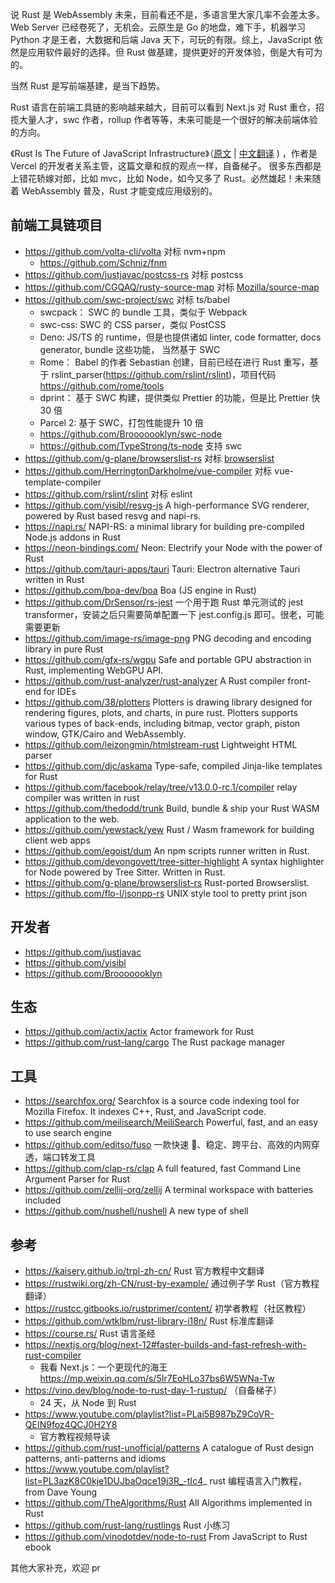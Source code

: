 说 Rust 是 WebAssembly 未来，目前看还不是，多语言里大家几率不会差太多。Web Server 已经卷死了，无机会。云原生是 Go 的地盘，难下手，机器学习 Python 才是王者，大数据和后端 Java 天下，可玩的有限。综上，JavaScript 依然是应用软件最好的选择。但 Rust 做基建，提供更好的开发体验，倒是大有可为的。

当然 Rust 是写前端基建，是当下趋势。

Rust 语言在前端工具链的影响越来越大，目前可以看到 Next.js 对 Rust 重仓，招揽大量人才，swc 作者，rollup 作者等等，未来可能是一个很好的解决前端体验的方向。

《Rust Is The Future of JavaScript Infrastructure》（[原文](https://leerob.io/blog/rust) | [中文翻译](https://mp.weixin.qq.com/s?__biz=MzkxNDIzNTg4MA==&mid=2247485792&idx=1&sn=682a4dee7ce4d3b47a81baf9ebd7a98a) ) ，作者是 Vercel 的开发者关系主管，这篇文章和叔的观点一样，自备梯子。
很多东西都是上错花轿嫁对郎，比如 mvc，比如 Node，如今又多了 Rust。必然雄起！未来随着 WebAssembly 普及，Rust 才能变成应用级别的。

## 前端工具链项目

- https://github.com/volta-cli/volta 对标 nvm+npm
  - https://github.com/Schniz/fnm
- https://github.com/justjavac/postcss-rs 对标 postcss
- https://github.com/CGQAQ/rusty-source-map 对标 [Mozilla/source-map](https://github.com/mozilla/source-map)
- https://github.com/swc-project/swc 对标 ts/babel
  - swcpack： SWC 的 bundle 工具，类似于 Webpack
  - swc-css: SWC 的 CSS parser，类似 PostCSS
  - Deno: JS/TS 的 runtime，但是也提供诸如 linter, code formatter, docs generator, bundle 这些功能， 当然基于 SWC
  - Rome： Babel 的作者 Sebastian 创建，目前已经在进行 Rust 重写，基于 rslint_parser(https://github.com/rslint/rslint)，项目代码 https://github.com/rome/tools
  - dprint： 基于 SWC 构建，提供类似 Prettier 的功能，但是比 Prettier 快 30 倍
  - Parcel 2: 基于 SWC，打包性能提升 10 倍
  - https://github.com/Brooooooklyn/swc-node
  - https://github.com/TypeStrong/ts-node 支持 swc
- https://github.com/g-plane/browserslist-rs 对标 [browserslist](https://github.com/browserslist/browserslist)
- https://github.com/HerringtonDarkholme/vue-compiler 对标 vue-template-compiler
- https://github.com/rslint/rslint 对标 eslint
- https://github.com/yisibl/resvg-js A high-performance SVG renderer, powered by Rust based resvg and napi-rs.
- https://napi.rs/ NAPI-RS: a minimal library for building pre-compiled Node.js addons in Rust
- https://neon-bindings.com/ Neon: Electrify your Node with the power of Rust
- https://github.com/tauri-apps/tauri Tauri: Electron alternative Tauri written in Rust
- https://github.com/boa-dev/boa Boa (JS engine in Rust)
- https://github.com/DrSensor/rs-jest 一个用于跑 Rust 单元测试的 jest transformer，安装之后只需要简单配置一下 jest.config.js 即可。很老，可能需要更新
- https://github.com/image-rs/image-png PNG decoding and encoding library in pure Rust
- https://github.com/gfx-rs/wgpu Safe and portable GPU abstraction in Rust, implementing WebGPU API.
- https://github.com/rust-analyzer/rust-analyzer A Rust compiler front-end for IDEs
- https://github.com/38/plotters Plotters is drawing library designed for rendering figures, plots, and charts, in pure rust. Plotters supports various types of back-ends, including bitmap, vector graph, piston window, GTK/Cairo and WebAssembly.
- https://github.com/leizongmin/htmlstream-rust Lightweight HTML parser
- https://github.com/djc/askama Type-safe, compiled Jinja-like templates for Rust
- https://github.com/facebook/relay/tree/v13.0.0-rc.1/compiler relay compiler was written in rust
- https://github.com/thedodd/trunk Build, bundle & ship your Rust WASM application to the web.
- https://github.com/yewstack/yew Rust / Wasm framework for building client web apps
- https://github.com/egoist/dum An npm scripts runner written in Rust.
- https://github.com/devongovett/tree-sitter-highlight A syntax highlighter for Node powered by Tree Sitter. Written in Rust.
- https://github.com/g-plane/browserslist-rs Rust-ported Browserslist.
- https://github.com/flo-l/jsonpp-rs UNIX style tool to pretty print json

## 开发者

- https://github.com/justjavac
- https://github.com/yisibl
- https://github.com/Brooooooklyn

## 生态

- https://github.com/actix/actix Actor framework for Rust
- https://github.com/rust-lang/cargo The Rust package manager

## 工具

- https://searchfox.org/ Searchfox is a source code indexing tool for Mozilla Firefox. It indexes C++, Rust, and JavaScript code.
- https://github.com/meilisearch/MeiliSearch Powerful, fast, and an easy to use search engine
- https://github.com/editso/fuso 一款快速 🚀、稳定、跨平台、高效的内网穿透，端口转发工具
- https://github.com/clap-rs/clap A full featured, fast Command Line Argument Parser for Rust
- https://github.com/zellij-org/zellij A terminal workspace with batteries included
- https://github.com/nushell/nushell A new type of shell

## 参考

- https://kaisery.github.io/trpl-zh-cn/ Rust 官方教程中文翻译
- https://rustwiki.org/zh-CN/rust-by-example/ 通过例子学 Rust（官方教程翻译）
- https://rustcc.gitbooks.io/rustprimer/content/ 初学者教程（社区教程）
- https://github.com/wtklbm/rust-library-i18n/ Rust 标准库翻译
- https://course.rs/ Rust 语言圣经
- https://nextjs.org/blog/next-12#faster-builds-and-fast-refresh-with-rust-compiler
  - 我看 Next.js：一个更现代的海王 https://mp.weixin.qq.com/s/5Ir7EoHLo37bs6W5WNa-Tw
- https://vino.dev/blog/node-to-rust-day-1-rustup/ （自备梯子）
  - 24 天，从 Node 到 Rust
- https://www.youtube.com/playlist?list=PLai5B987bZ9CoVR-QEIN9foz4QCJ0H2Y8
  - 官方教程视频导读
- https://github.com/rust-unofficial/patterns A catalogue of Rust design patterns, anti-patterns and idioms
- https://www.youtube.com/playlist?list=PL3azK8C0kje1DUJbaOqce19j3R_-tIc4_ rust 编程语言入门教程，from Dave Young
- https://github.com/TheAlgorithms/Rust All Algorithms implemented in Rust
- https://github.com/rust-lang/rustlings Rust 小练习
- https://github.com/vinodotdev/node-to-rust From JavaScript to Rust ebook

其他大家补充，欢迎 pr
